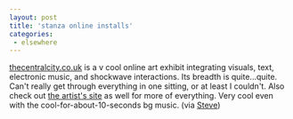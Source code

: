 ```yaml
---
layout: post
title: 'stanza online installs'
categories:
 - elsewhere
---
```


<a href="http://www.thecentralcity.co.uk/">thecentralcity.co.uk</a> is a v cool online art exhibit integrating visuals, text, electronic music, and shockwave interactions. Its breadth is quite...quite. Can't really get through everything in one sitting, or at least I couldn't. Also check out <a href="http://www.stanza.co.uk/">the artist's site</a> as well for more of everything. Very cool even with the cool-for-about-10-seconds bg music. (via <a href="http://www.btinternet.com/~smallritual/">Steve</a>)

